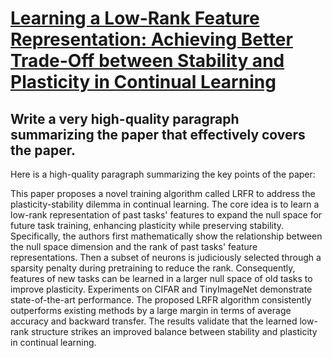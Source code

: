 # [Learning a Low-Rank Feature Representation: Achieving Better Trade-Off   between Stability and Plasticity in Continual Learning](https://arxiv.org/abs/2312.08740)

## Write a very high-quality paragraph summarizing the paper that effectively covers the paper.

 Here is a high-quality paragraph summarizing the key points of the paper:

This paper proposes a novel training algorithm called LRFR to address the plasticity-stability dilemma in continual learning. The core idea is to learn a low-rank representation of past tasks' features to expand the null space for future task training, enhancing plasticity while preserving stability. Specifically, the authors first mathematically show the relationship between the null space dimension and the rank of past tasks' feature representations. Then a subset of neurons is judiciously selected through a sparsity penalty during pretraining to reduce the rank. Consequently, features of new tasks can be learned in a larger null space of old tasks to improve plasticity. Experiments on CIFAR and TinyImageNet demonstrate state-of-the-art performance. The proposed LRFR algorithm consistently outperforms existing methods by a large margin in terms of average accuracy and backward transfer. The results validate that the learned low-rank structure strikes an improved balance between stability and plasticity in continual learning.
